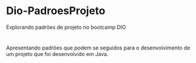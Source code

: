 # Dio-PadroesProjeto
Explorando padrões de projeto no bootcamp DIO
#
Apresentando padrões que podem se seguidos para o desenvolvimento de um projeto que foi desenvolvido em Java.
